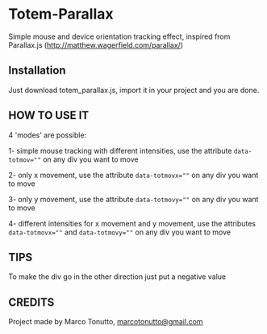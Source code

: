 # Totem-Parallax
Simple mouse and device orientation tracking effect, inspired from Parallax.js (http://matthew.wagerfield.com/parallax/)

## Installation
Just download totem_parallax.js, import it in your project and you are done.

## HOW TO USE IT
4 'modes' are possible:

1- simple mouse tracking with different intensities, use the attribute <code>data-totmov=""</code> on any div you want to move

2- only x movement, use the attribute <code>data-totmovx=""</code> on any div you want to move

3- only y movement, use the attribute <code>data-totmovy=""</code> on any div you want to move

4- different intensities for x movement and y movement, use the attributes <code>data-totmovx=""</code> and <code>data-totmovy=""</code> on any div you want to move

## TIPS
To make the div go in the other direction just put a negative value 

## CREDITS
Project made by Marco Tonutto, marcotonutto@gmail.com
